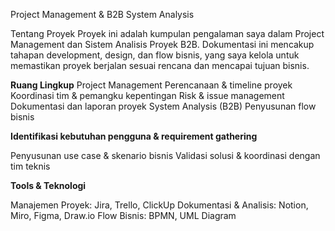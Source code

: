 Project Management & B2B System Analysis

Tentang Proyek
Proyek ini adalah kumpulan pengalaman saya dalam Project Management dan Sistem Analisis Proyek B2B. Dokumentasi ini mencakup tahapan development, design, dan flow bisnis, yang saya kelola untuk memastikan proyek berjalan sesuai rencana dan mencapai tujuan bisnis.

 **Ruang Lingkup**
Project Management
Perencanaan & timeline proyek
Koordinasi tim & pemangku kepentingan
Risk & issue management
Dokumentasi dan laporan proyek
System Analysis (B2B)
Penyusunan flow bisnis

**Identifikasi kebutuhan pengguna & requirement gathering**

Penyusunan use case & skenario bisnis
Validasi solusi & koordinasi dengan tim teknis

**Tools & Teknologi**

Manajemen Proyek: Jira, Trello, ClickUp
Dokumentasi & Analisis: Notion, Miro, Figma, Draw.io
Flow Bisnis: BPMN, UML Diagram
